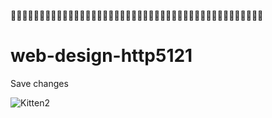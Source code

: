🍂🌞🐰💃🍂🌞🐰💃🍂🌞🐰💃🍂🌞🐰💃🍂🌞🐰💃🍂🌞🐰💃🍂🌞🐰💃🍂🌞🐰💃🍂🌞🐰💃🍂🌞🐰💃🍂🌞🐰💃

# web-design-http5121
Save changes

![Kitten2](https://github.com/user-attachments/assets/5df8967e-729d-4a6d-95d7-d715ae086f27)
